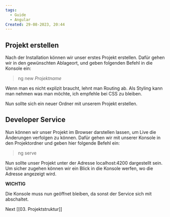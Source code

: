 ```yaml
---
tags:
  - Guide
  - Angular
Created: 29-08-2023, 20:44
---
```

## Projekt erstellen

Nach der Installation können wir unser erstes Projekt erstellen. Dafür gehen wir in den gewünschten Ablageort, und geben folgenden Befehl in die Konsole ein:

> ng new *Projektname*

Wenn man es nicht explizit braucht, lehnt man Routing ab. Als Styling kann man nehmen was man möchte, ich empfehle bei CSS zu bleiben.

Nun sollte sich ein neuer Ordner mit unserem Projekt erstellen.

## Developer Service

Nun können wir unser Projekt im Browser darstellen lassen,  um Live die Änderungen verfolgen zu können. Dafür gehen wir mit unserer Konsole in den Projektordner und geben hier folgende Befehl ein:
> ng serve

Nun sollte unser Projekt unter der Adresse localhost:4200 dargestellt sein. Um sicher zugehen können wir ein Blick in die Konsole werfen, wo die Adresse angezeigt wird. 

**WICHTIG** 

Die Konsole muss nun geöffnet bleiben, da sonst der Service sich mit abschaltet.

Next [[03. Projektstruktur]] 